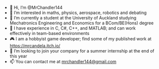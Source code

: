- 👋 Hi, I’m @MrChandler144
- 👀 I’m interested in maths, physics, aerospace, robotics and debating
- 🌱 I’m currently a student at the University of Auckland studying Mechatronics Engineering and Economics for a BCom/BE(Hons) degree
- 🧰 I have experience in C, C#, C++, and MATLAB; and can work effectively in team-based environments
- 🎮 I am a hobbyist game developer; find some of my published work at https://mrcandela.itch.io/
- 💞️ I’m looking to join your company for a summer internship at the end of this year
- 📫 You can contact me at mrchandler144@gmail.com

<!---
MrChandler144/MrChandler144 is a ✨ special ✨ repository because its `README.md` (this file) appears on your GitHub profile.
You can click the Preview link to take a look at your changes.
--->

